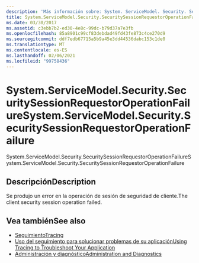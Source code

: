 ```yaml
---
description: 'Más información sobre: System. ServiceModel. Security. SecuritySessionRequestorOperationFailure'
title: System.ServiceModel.Security.SecuritySessionRequestorOperationFailure
ms.date: 03/30/2017
ms.assetid: c3ebb7b2-ed30-4e8c-99dc-b79d37a7e3fb
ms.openlocfilehash: 85a8901c99cf83debdad49fd43fe873c4ce270d9
ms.sourcegitcommit: ddf7edb67715a5b9a45e3dd44536dabc153c1de0
ms.translationtype: MT
ms.contentlocale: es-ES
ms.lasthandoff: 02/06/2021
ms.locfileid: "99758436"
---
```

# <a name="systemservicemodelsecuritysecuritysessionrequestoroperationfailure"></a><span data-ttu-id="0bf18-103">System.ServiceModel.Security.SecuritySessionRequestorOperationFailure</span><span class="sxs-lookup"><span data-stu-id="0bf18-103">System.ServiceModel.Security.SecuritySessionRequestorOperationFailure</span></span>

<span data-ttu-id="0bf18-104">System.ServiceModel.Security.SecuritySessionRequestorOperationFailure</span><span class="sxs-lookup"><span data-stu-id="0bf18-104">System.ServiceModel.Security.SecuritySessionRequestorOperationFailure</span></span>  
  
## <a name="description"></a><span data-ttu-id="0bf18-105">Descripción</span><span class="sxs-lookup"><span data-stu-id="0bf18-105">Description</span></span>  

 <span data-ttu-id="0bf18-106">Se produjo un error en la operación de sesión de seguridad de cliente.</span><span class="sxs-lookup"><span data-stu-id="0bf18-106">The client security session operation failed.</span></span>  
  
## <a name="see-also"></a><span data-ttu-id="0bf18-107">Vea también</span><span class="sxs-lookup"><span data-stu-id="0bf18-107">See also</span></span>

- [<span data-ttu-id="0bf18-108">Seguimiento</span><span class="sxs-lookup"><span data-stu-id="0bf18-108">Tracing</span></span>](index.md)
- [<span data-ttu-id="0bf18-109">Uso del seguimiento para solucionar problemas de su aplicación</span><span class="sxs-lookup"><span data-stu-id="0bf18-109">Using Tracing to Troubleshoot Your Application</span></span>](using-tracing-to-troubleshoot-your-application.md)
- [<span data-ttu-id="0bf18-110">Administración y diagnóstico</span><span class="sxs-lookup"><span data-stu-id="0bf18-110">Administration and Diagnostics</span></span>](../index.md)
